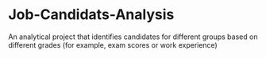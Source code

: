 # Job-Candidats-Analysis

An analytical project that identifies candidates for different groups based on different grades (for example, exam scores or work experience)

